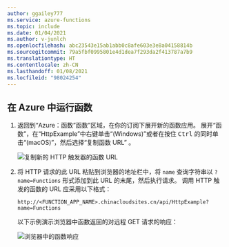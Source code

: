 ```yaml
---
author: ggailey777
ms.service: azure-functions
ms.topic: include
ms.date: 01/04/2021
ms.author: v-junlch
ms.openlocfilehash: abc23543e15ab1abb0c8afe603e3e8a04158814b
ms.sourcegitcommit: 79a5fbf0995801e4d1dea7f293da2f413787a7b9
ms.translationtype: HT
ms.contentlocale: zh-CN
ms.lasthandoff: 01/08/2021
ms.locfileid: "98024254"
---
```

## <a name="run-the-function-in-azure"></a>在 Azure 中运行函数

1. 返回到“Azure：函数”函数”区域，在你的订阅下展开新的函数应用。 展开“函数”，在“HttpExample”中右键单击“(Windows)”或者在按住 <kbd>Ctrl</kbd> 的同时单击“(macOS)”，然后选择“复制函数 URL”  。

    ![复制新的 HTTP 触发器的函数 URL](./media/functions-vs-code-run-remote/function-copy-endpoint-url.png)

1. 将 HTTP 请求的此 URL 粘贴到浏览器的地址栏中，将 `name` 查询字符串以 `?name=Functions` 形式添加到此 URL 的末尾，然后执行请求。 调用 HTTP 触发的函数的 URL 应采用以下格式：

    ```http
    http://<FUNCTION_APP_NAME>.chinacloudsites.cn/api/HttpExample?name=Functions
    ```

    以下示例演示浏览器中函数返回的对远程 GET 请求的响应：

    ![浏览器中的函数响应](./media/functions-vs-code-run-remote/functions-test-remote-browser.png)

